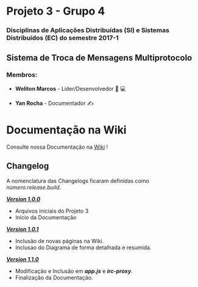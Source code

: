 
# Projeto 3 - Grupo 4
### Disciplinas de Aplicações Distribuídas (SI) e Sistemas Distribuídos (EC) do semestre 2017-1

## Sistema de Troca de Mensagens Multiprotocolo

### Membros:

* **Weliton Marcos** - Líder/Desenvolvedor :crown: :computer:

* **Yan Rocha** - Documentador :writing_hand:

# Documentação na Wiki
Consulte nossa Documentação na [Wiki](https://gitlab.com/ad-si-2017-1/p3-g4/wikis/home) !

## Changelog

A nomenclatura das Changelogs ficaram definidas como *número.release.build*.

[***Version 1.0.0***](https://gitlab.com/ad-si-2017-1/p3-g4/tags/Version_v1.0)

* Arquivos iniciais do Projeto 3
* Inicio da Documentação

[***Version 1.0.1***](https://gitlab.com/ad-si-2017-1/p3-g4/tags/version_v1.0.1)

* Inclusão de novas páginas na Wiki.
* Inclusao do Diagrama de forma detalhada e resumida.

[***Version 1.1.0***](https://gitlab.com/ad-si-2017-1/p3-g4/tags/version_v1.1.0)

* Modificação e Inclusão em ***app.js*** e ***irc-proxy***.
* Finalização da Documentação.

